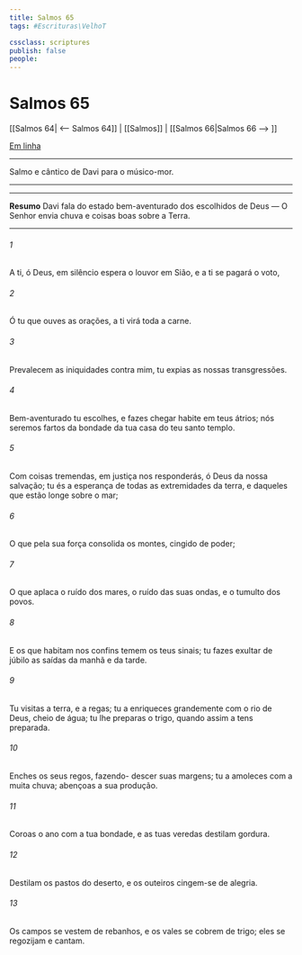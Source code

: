 ```yaml
---
title: Salmos 65
tags: #Escrituras\VelhoT

cssclass: scriptures
publish: false
people:
---
```


# Salmos 65
[[Salmos 64| <-- Salmos 64]] | [[Salmos]] | [[Salmos 66|Salmos 66 --> ]]

[Em linha](https://churchofjesuschrist.org/study/scriptures/ot/ps/65?lang=por)

---
Salmo e cântico de Davi para o músico-mor.

---

---
__Resumo__
Davi fala do estado bem-aventurado dos escolhidos de Deus — O Senhor envia chuva e coisas boas sobre a Terra.

---
###### 1 
A ti, ó Deus, em silêncio espera o louvor em Sião, e a ti se pagará o voto,

###### 2 
Ó tu que ouves as orações, a ti virá toda a carne.

###### 3 
Prevalecem as iniquidades contra mim,  tu expias as nossas transgressões.

###### 4 
Bem-aventurado  tu escolhes, e fazes chegar  habite em teus átrios; nós seremos fartos da bondade da tua casa  do teu santo templo.

###### 5 
Com coisas tremendas, em justiça nos responderás, ó Deus da nossa salvação; tu és a esperança de todas as extremidades da terra, e daqueles que estão longe sobre o mar;

###### 6 
O que pela sua força consolida os montes, cingido de poder;

###### 7 
O que aplaca o ruído dos mares, o ruído das suas ondas, e o tumulto dos povos.

###### 8 
E os que habitam nos confins  temem os teus sinais; tu fazes exultar de júbilo as saídas da manhã e da tarde.

###### 9 
Tu visitas a terra, e a regas; tu a enriqueces grandemente com o rio de Deus,  cheio de água; tu lhe preparas o trigo, quando assim a tens preparada.

###### 10 
Enches  os seus regos, fazendo- descer  suas margens; tu a amoleces com a muita chuva; abençoas a sua produção.

###### 11 
Coroas o ano com a tua bondade, e as tuas veredas destilam gordura.

###### 12 
Destilam  os pastos do deserto, e os outeiros cingem-se de alegria.

###### 13 
Os campos se vestem de rebanhos, e os vales se cobrem de trigo; eles se regozijam e cantam.

